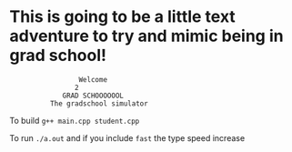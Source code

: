 # This is going to be a little text adventure to try and mimic being in grad school!



    			     Welcome
    				2
    			 GRAD SCHOOOOOOL
    		  The gradschool simulator

To build ```g++ main.cpp student.cpp```

To run ```./a.out``` and if you include ```fast``` the type speed increase
